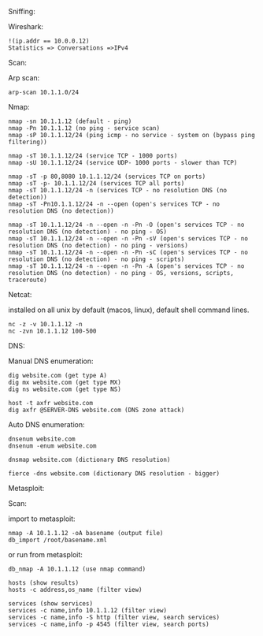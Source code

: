 Sniffing:

Wireshark:

	!(ip.addr == 10.0.0.12)
	Statistics => Conversations =>IPv4

Scan:

Arp scan:
	
	arp-scan 10.1.1.0/24

Nmap:

	nmap -sn 10.1.1.12 (default - ping)
	nmap -Pn 10.1.1.12 (no ping - service scan)
	nmap -sP 10.1.1.12/24 (ping icmp - no service - system on (bypass ping filtering))

	nmap -sT 10.1.1.12/24 (service TCP - 1000 ports)
	nmap -sU 10.1.1.12/24 (service UDP- 1000 ports - slower than TCP)

	nmap -sT -p 80,8080 10.1.1.12/24 (services TCP on ports)
	nmap -sT -p- 10.1.1.12/24 (services TCP all ports)
	nmap -sT 10.1.1.12/24 -n (services TCP - no resolution DNS (no detection))
	nmap -sT -Pn10.1.1.12/24 -n --open (open's services TCP - no resolution DNS (no detection))

	nmap -sT 10.1.1.12/24 -n --open -n -Pn -O (open's services TCP - no resolution DNS (no detection) - no ping - OS)
	nmap -sT 10.1.1.12/24 -n --open -n -Pn -sV (open's services TCP - no resolution DNS (no detection) - no ping - versions)
	nmap -sT 10.1.1.12/24 -n --open -n -Pn -sC (open's services TCP - no resolution DNS (no detection) - no ping - scripts)
	nmap -sT 10.1.1.12/24 -n --open -n -Pn -A (open's services TCP - no resolution DNS (no detection) - no ping - OS, versions, scripts, traceroute)

Netcat:

installed on all unix by default (macos, linux), default shell command lines.

	nc -z -v 10.1.1.12 -n
	nc -zvn 10.1.1.12 100-500

DNS:

Manual DNS enumeration:

	dig website.com (get type A)
	dig mx website.com (get type MX)
	dig ns website.com (get type NS)

	host -t axfr website.com
	dig axfr @SERVER-DNS website.com (DNS zone attack)

Auto DNS enumeration:

	dnsenum website.com
	dnsenum -enum website.com

	dnsmap website.com (dictionary DNS resolution)

	fierce -dns website.com (dictionary DNS resolution - bigger)
	
Metasploit:

Scan:

import to metasploit:

	nmap -A 10.1.1.12 -oA basename (output file)
	db_import /root/basename.xml

or run from metasploit:

	db_nmap -A 10.1.1.12 (use nmap command)

	hosts (show results)
	hosts -c address,os_name (filter view)

	services (show services)
	services -c name,info 10.1.1.12 (filter view)
	services -c name,info -S http (filter view, search services)
	services -c name,info -p 4545 (filter view, search ports)
